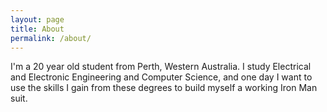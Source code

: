 ```yaml
---
layout: page
title: About
permalink: /about/
---
```


<p>I'm a 20 year old student from Perth, Western Australia. I study Electrical and Electronic Engineering and Computer Science, and one day I want to use the skills I gain from these degrees to build myself a working Iron Man suit.</p>
